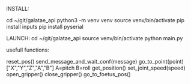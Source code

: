 INSTALL:

cd ~/git/galatae_api
python3 -m venv venv
source venv/bin/activate
pip install inputs
pip install pyserial

LAUNCH:
cd ~/git/galatae_api
source venv/bin/activate
python main.py


usefull functions:

reset_pos()
send_message_and_wait_conf(message)
go_to_point(point) ["X","Y","Z","A","B"] A=pitch B=roll
get_position()
set_joint_speed(speed)
open_gripper()
close_gripper()
go_to_foetus_pos()